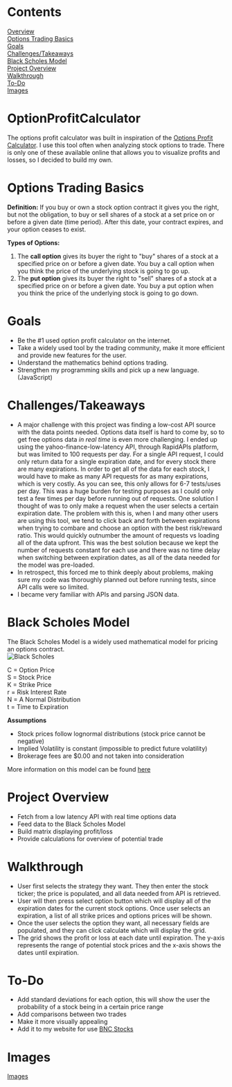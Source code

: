 # Contents
[Overview](#OptionProfitCalculator) \
[Options Trading Basics](#Options-Trading-Basics) \
[Goals](#Goals) \
[Challenges/Takeaways](#challengestakeaways) \
[Black Scholes Model](#black-scholes-model) \
[Project Overview](#Project-Overview) \
[Walkthrough](#Walkthrough) \
[To-Do](#To-Do) \
[Images](#Images)




# OptionProfitCalculator
The options profit calculator was built in inspiration of the [Options Profit Calculator](https://www.optionsprofitcalculator.com/). I use this tool often when analyzing stock options to trade. There is only one of these available online that allows you to visualize profits and losses, so I decided to build my own.

# Options Trading Basics
**Definition:** 
If you buy or own a stock option contract it gives you the right, but not the obligation, to buy or sell shares of a stock at a set price on or before a given date (time period). After this date, your contract expires, and your option ceases to exist. 

**Types of Options:** 
1.  The **call option** gives its buyer the right to "buy" shares of a stock at a specified price on or before a given date. You buy a call option when you think the price of the underlying stock is going to go up.
2. The **put option** gives its buyer the right to "sell" shares of a stock at a specified price on or before a given date. You buy a put option when you think the price of the underlying stock is going to go down.  

# Goals
* Be the #1 used option profit calculator on the internet.
* Take a widely used tool by the trading community, make it more efficient and provide new features for the user.
* Understand the mathematics behind options trading.
* Strengthen my programming skills and pick up a new language. (JavaScript)

# Challenges/Takeaways
* A major challenge with this project was finding a low-cost API source with the data points needed. Options data itself is hard to come by, so to get free options data *in real time* is even more challenging. I ended up using the yahoo-finance-low-latency API, through RapidAPIs platform, but was limited to 100 requests per day. For a single API request, I could only return data for a single expiration date, and for every stock there are many expirations. In order to get all of the data for each stock, I would have to make as many API requests for as many expirations, which is very costly. As you can see, this only allows for 6-7 tests/uses per day. This was a huge burden for testing purposes as I could only test a few times per day before running out of requests. One solution I thought of was to only make a request when the user selects a certain expiration date. The problem with this is, when I and many other users are using this tool, we tend to click back and forth between expirations when trying to combare and choose an option with the best risk/reward ratio. This would quickly outnumber the amount of requests vs loading all of the data upfront. This was the best solution because we kept the number of requests constant for each use and there was no time delay when switching between expiration dates, as all of the data needed for the model was pre-loaded.  
* In retrospect, this forced me to think deeply about problems, making sure my code was thoroughly planned out before running tests, since API calls were so limited.
* I became very familiar with APIs and parsing JSON data.

# Black Scholes Model
The Black Scholes Model is a widely used mathematical model for pricing an options contract. \
![Black Scholes](https://www.gstatic.com/education/formulas/images_long_sheet/en/black_scholes_model.svg)

C = Option Price \
S = Stock Price \
K = Strike Price \
r = Risk Interest Rate \
N = A Normal Distribution \
t = Time to Expiration


**Assumptions**
* Stock prices follow lognormal distributions (stock price cannot be negative)
* Implied Volatility is constant (impossible to predict future volatility)
* Brokerage fees are $0.00 and not taken into consideration

More information on this model can be found [here](https://en.wikipedia.org/wiki/Black%E2%80%93Scholes_model)

# Project Overview 
* Fetch from a low latency API with real time options data
* Feed data to the Black Scholes Model
* Build matrix displaying profit/loss
* Provide calculations for overview of potential trade

# Walkthrough
* User first selects the strategy they want. They then enter the stock ticker; the price is populated, and all data needed from API is retrieved.
* User will then press select option button which will display all of the expiration dates for the current stock options. Once user selects an expiration, a list of all strike prices and options prices will be shown.
* Once the user selects the option they want, all necessary fields are populated, and they can click calculate which will display the grid.
* The grid shows the profit or loss at each date until expiration. The y-axis represents the range of potential stock prices and the x-axis shows the dates until expiration.

# To-Do
* Add standard deviations for each option, this will show the user the probability of a stock being in a certain price range
* Add comparisons between two trades
* Make it more visually appealing
* Add it to my website for use [BNC Stocks](www.bncstocks.com)

# Images
[Images](/images)





